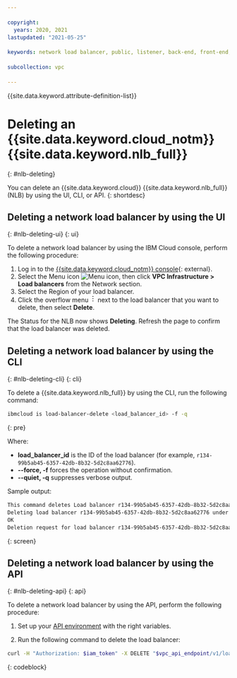 ```yaml
---

copyright:
  years: 2020, 2021
lastupdated: "2021-05-25"

keywords: network load balancer, public, listener, back-end, front-end, pool, round-robin, weighted, connections, methods, policies, APIs, access, ports, vpc network, delete

subcollection: vpc

---
```


{{site.data.keyword.attribute-definition-list}}

# Deleting an {{site.data.keyword.cloud_notm}} {{site.data.keyword.nlb_full}}
{: #nlb-deleting}

You can delete an {{site.data.keyword.cloud}} {{site.data.keyword.nlb_full}} (NLB) by using the UI, CLI, or API.
{: shortdesc}

## Deleting a network load balancer by using the UI
{: #nlb-deleting-ui}
{: ui}

To delete a network load balancer by using the IBM Cloud console, perform the following procedure:

1. Log in to the [{{site.data.keyword.cloud_notm}} console](https://cloud.ibm.com){: external}.
1. Select the Menu icon ![Menu icon](../../icons/icon_hamburger.svg), then click **VPC Infrastructure > Load balancers** from the Network section.
1. Select the Region of your load balancer.
1. Click the overflow menu ![overflow menu](images/overflow.png) next to the load balancer that you want to delete, then select **Delete**.

The Status for the NLB now shows **Deleting**. Refresh the page to confirm that the load balancer was deleted.

## Deleting a network load balancer by using the CLI
{: #nlb-deleting-cli}
{: cli}

To delete a {{site.data.keyword.nlb_full}} by using the CLI, run the following command:

```sh
ibmcloud is load-balancer-delete <load_balancer_id> -f -q
```
{: pre}

Where:

* **load_balancer_id** is the ID of the load balancer (for example, `r134-99b5ab45-6357-42db-8b32-5d2c8aa62776`).
* **--force, -f** forces the operation without confirmation.
* **--quiet, -q** suppresses verbose output.

Sample output:

```sh
This command deletes Load balancer r134-99b5ab45-6357-42db-8b32-5d2c8aa62776 and cannot be undone. Continue [y/N] ?> y
Deleting load balancer r134-99b5ab45-6357-42db-8b32-5d2c8aa62776 under account IBM Cloud Network Services as user test@ibm.com...
OK
Deletion request for load balancer r134-99b5ab45-6357-42db-8b32-5d2c8aa62776 was accepted.
```
{: screen}

## Deleting a network load balancer by using the API
{: #nlb-deleting-api}
{: api}

To delete a network load balancer by using the API, perform the following procedure:

1. Set up your [API environment](/docs/vpc?topic=vpc-set-up-environment#api-prerequisites-setup) with the right variables.

2. Run the following command to delete the load balancer:

```bash
curl -H "Authorization: $iam_token" -X DELETE "$vpc_api_endpoint/v1/load_balancers/$lbid?version=$api_version&generation=2"
```
{: codeblock}
